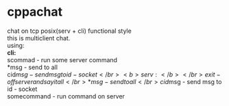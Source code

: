 # cppachat
chat on tcp posix(serv + cli) functional style</br>
this is multiclient chat.</br>
using:</br>
<b>cli:</b></br>
scommad - run some server command</br>
*msg - send to all</br>
cid$msg - send msg to id - socket</br>
<b>serv:</b></br>
exit - off server and say it all</br>
*msg - send to all</br>
cid$msg - send msg to id - socket</br>
somecommand - run command on server</br>

